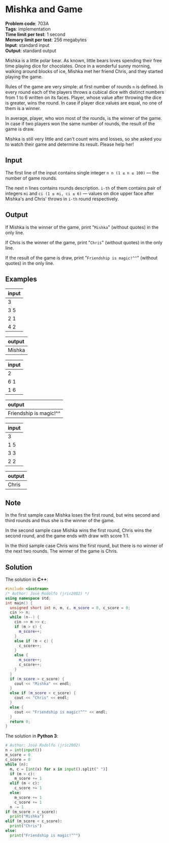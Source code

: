 # Mishka and Game
**Problem code**: 703A  
**Tags**: implementation  
**Time limit per test**: 1 second  
**Memory limit per test**: 256 megabytes  
**Input**: standard input  
**Output**: standard output  

Mishka is a little polar bear. As known, little bears loves spending their free time playing dice for chocolates. Once in a wonderful sunny morning, walking around blocks of ice, Mishka met her friend Chris, and they started playing the game.

Rules of the game are very simple: at first number of rounds `n` is defined. In every round each of the players throws a cubical dice with distinct numbers from 1 to 6 written on its faces. Player, whose value after throwing the dice is greater, wins the round. In case if player dice values are equal, no one of them is a winner.

In average, player, who won most of the rounds, is the winner of the game. In case if two players won the same number of rounds, the result of the game is draw.

Mishka is still very little and can't count wins and losses, so she asked you to watch their game and determine its result. Please help her!

## Input
The first line of the input contains single integer `n n (1 ≤ n ≤ 100)` — the number of game rounds.

The next n lines contains rounds description. `i-th` of them contains pair of integers `mi` and `ci (1 ≤ mi, ci ≤ 6)` — values on dice upper face after Mishka's and Chris' throws in `i-th` round respectively.

## Output
If Mishka is the winner of the game, print "`Mishka`" (without quotes) in the only line.

If Chris is the winner of the game, print "`Chris`" (without quotes) in the only line.

If the result of the game is draw, print "`Friendship is magic!^^`" (without quotes) in the only line.

## Examples
| input |
| :--- |
| 3 |
| 3 5 |
| 2 1 |
| 4 2 |

| output |
| :--- |
| Mishka |

| input |
| :--- |
| 2 |
| 6 1 |
| 1 6 |

| output |
| :--- |
| Friendship is magic!^^ |

| input |
| :--- |
| 3 |
| 1 5 |
| 3 3 |
| 2 2 |

| output |
| :--- |
| Chris |

## Note
In the first sample case Mishka loses the first round, but wins second and third rounds and thus she is the winner of the game.

In the second sample case Mishka wins the first round, Chris wins the second round, and the game ends with draw with score 1:1.

In the third sample case Chris wins the first round, but there is no winner of the next two rounds. The winner of the game is Chris.

## Solution
The solution in **C++**:
```cpp
#include <iostream>
/* Author: José Rodolfo (jric2002) */
using namespace std;
int main() {
  unsigned short int n, m, c, m_score = 0, c_score = 0;
  cin >> n;
  while (n--) {
    cin >> m >> c;
    if (m > c) {
      m_score++;
    }
    else if (m < c) {
      c_score++;
    }
    else {
      m_score++;
      c_score++;
    }
  }
  if (m_score > c_score) {
    cout << "Mishka" << endl;
  }
  else if (m_score < c_score) {
    cout << "Chris" << endl;
  }
  else {
    cout << "Friendship is magic!^^" << endl;
  }
  return 0;
}
```

The solution in **Python 3**:
```python
# Author: José Rodolfo (jric2002)
n = int(input())
m_score = 0
c_score = 0
while (n):
  m, c = [int(x) for x in input().split(" ")]
  if (m > c):
    m_score += 1
  elif (m < c):
    c_score += 1
  else:
    m_score += 1
    c_score += 1
  n -= 1
if (m_score > c_score):
  print("Mishka")
elif (m_score < c_score):
  print("Chris")
else:
  print("Friendship is magic!^^")
```